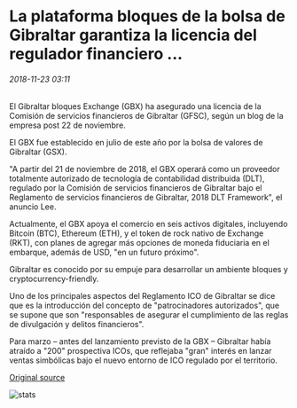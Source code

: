 # La plataforma bloques de la bolsa de Gibraltar garantiza la licencia del regulador financiero ...

###### 2018-11-23 03:11

El Gibraltar bloques Exchange (GBX) ha asegurado una licencia de la Comisión de servicios financieros de Gibraltar (GFSC), según un blog de la empresa post 22 de noviembre.

El GBX fue establecido en julio de este año por la bolsa de valores de Gibraltar (GSX).

"A partir del 21 de noviembre de 2018, el GBX operará como un proveedor totalmente autorizado de tecnología de contabilidad distribuida (DLT), regulado por la Comisión de servicios financieros de Gibraltar bajo el Reglamento de servicios financieros de Gibraltar, 2018 DLT Framework", el anuncio Lee.

Actualmente, el GBX apoya el comercio en seis activos digitales, incluyendo Bitcoin (BTC), Ethereum (ETH), y el token de rock nativo de Exchange (RKT), con planes de agregar más opciones de moneda fiduciaria en el embarque, además de USD, "en un futuro próximo".

Gibraltar es conocido por su empuje para desarrollar un ambiente bloques y cryptocurrency-friendly.

Uno de los principales aspectos del Reglamento ICO de Gibraltar se dice que es la introducción del concepto de "patrocinadores autorizados", que se supone que son "responsables de asegurar el cumplimiento de las reglas de divulgación y delitos financieros".

Para marzo – antes del lanzamiento previsto de la GBX – Gibraltar había atraído a "200" prospectiva ICOs, que reflejaba "gran" interés en lanzar ventas simbólicas bajo el nuevo entorno de ICO regulado por el territorio.

[Original source](https://cointelegraph.com/news/gibraltar-stock-exchanges-blockchain-platform-secures-licence-from-financial-regulator)

![stats](https://c.statcounter.com/11760860/0/a89fa40b/1/ "stats")
